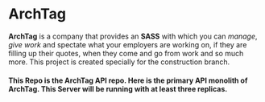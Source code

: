 # ArchTag

**ArchTag** is a company that provides an **SASS** with which you can _manage_, _give work_ and spectate what your employers are working on, if they are filling up their quotes, when they come and go from work and so much more. This project is created specially for the construction branch.

#### This Repo is the ArchTag API repo. Here is the primary API monolith of ArchTag. This Server will be running with at least three replicas.

